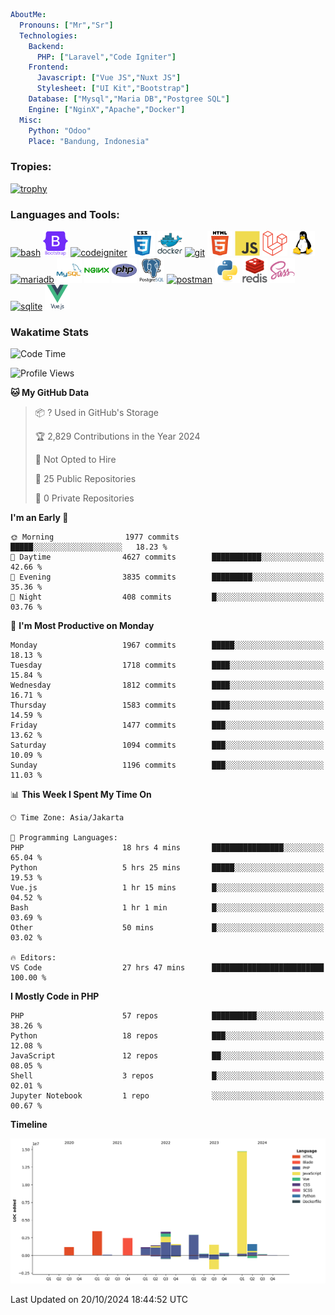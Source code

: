 ```yaml
AboutMe:
  Pronouns: ["Mr","Sr"]
  Technologies:
    Backend:
      PHP: ["Laravel","Code Igniter"]
    Frontend:
      Javascript: ["Vue JS","Nuxt JS"]
      Stylesheet: ["UI Kit","Bootstrap"]
    Database: ["Mysql","Maria DB","Postgree SQL"]
    Engine: ["NginX","Apache","Docker"]
  Misc:
    Python: "Odoo"
    Place: "Bandung, Indonesia"
```
### Tropies:

[![trophy](https://github-profile-trophy.vercel.app/?username=vheins&rank=-C,-B)](https://github.com/vheins)

### Languages and Tools:

[<img src="https://www.vectorlogo.zone/logos/gnu_bash/gnu_bash-icon.svg" alt="bash" width="40" height="40"/>](https://www.gnu.org/software/bash/)
[<img src="https://raw.githubusercontent.com/devicons/devicon/master/icons/bootstrap/bootstrap-plain-wordmark.svg" alt="bootstrap" width="40" height="40"/>](https://getbootstrap.com)
[<img src="https://cdn.worldvectorlogo.com/logos/codeigniter.svg" alt="codeigniter" width="40" height="40"/>](https://codeigniter.com)
[<img src="https://raw.githubusercontent.com/devicons/devicon/master/icons/css3/css3-original-wordmark.svg" alt="css3" width="40" height="40"/>](https://www.w3schools.com/css/)
[<img src="https://raw.githubusercontent.com/devicons/devicon/master/icons/docker/docker-original-wordmark.svg" alt="docker" width="40" height="40"/>](https://www.docker.com/)
[<img src="https://www.vectorlogo.zone/logos/git-scm/git-scm-icon.svg" alt="git" width="40" height="40"/>](https://git-scm.com/)
[<img src="https://raw.githubusercontent.com/devicons/devicon/master/icons/html5/html5-original-wordmark.svg" alt="html5" width="40" height="40"/>](https://www.w3.org/html/)
[<img src="https://raw.githubusercontent.com/devicons/devicon/master/icons/javascript/javascript-original.svg" alt="javascript" width="40" height="40"/>](https://developer.mozilla.org/en-US/docs/Web/JavaScript)
[<img src="https://raw.githubusercontent.com/devicons/devicon/master/icons/laravel/laravel-original.svg" alt="laravel" width="40" height="40"/>](https://laravel.com/)
[<img src="https://raw.githubusercontent.com/devicons/devicon/master/icons/linux/linux-original.svg" alt="linux" width="40" height="40"/>](https://www.linux.org/)
[<img src="https://www.vectorlogo.zone/logos/mariadb/mariadb-icon.svg" alt="mariadb" width="40" height="40"/>](https://mariadb.org/)
[<img src="https://raw.githubusercontent.com/devicons/devicon/master/icons/mysql/mysql-original-wordmark.svg" alt="mysql" width="40" height="40"/>](https://www.mysql.com/)
[<img src="https://raw.githubusercontent.com/devicons/devicon/master/icons/nginx/nginx-original.svg" alt="nginx" width="40" height="40"/>](https://www.nginx.com)
[<img src="https://raw.githubusercontent.com/devicons/devicon/master/icons/php/php-original.svg" alt="php" width="40" height="40"/>](https://www.php.net)
[<img src="https://raw.githubusercontent.com/devicons/devicon/master/icons/postgresql/postgresql-original-wordmark.svg" alt="postgresql" width="40" height="40"/>](https://www.postgresql.org)
[<img src="https://www.vectorlogo.zone/logos/getpostman/getpostman-icon.svg" alt="postman" width="40" height="40"/>](https://postman.com)
[<img src="https://raw.githubusercontent.com/devicons/devicon/master/icons/python/python-original.svg" alt="python" width="40" height="40"/>](https://www.python.org)
[<img src="https://raw.githubusercontent.com/devicons/devicon/master/icons/redis/redis-original-wordmark.svg" alt="redis" width="40" height="40"/>](https://redis.io)
[<img src="https://raw.githubusercontent.com/devicons/devicon/master/icons/sass/sass-original.svg" alt="sass" width="40" height="40"/>](https://sass-lang.com)
[<img src="https://www.vectorlogo.zone/logos/sqlite/sqlite-icon.svg" alt="sqlite" width="40" height="40"/>](https://www.sqlite.org/)
[<img src="https://raw.githubusercontent.com/devicons/devicon/master/icons/vuejs/vuejs-original-wordmark.svg" alt="vuejs" width="40" height="40"/>](https://vuejs.org/)

### Wakatime Stats

<!--START_SECTION:waka-->
![Code Time](http://img.shields.io/badge/Code%20Time-2%2C016%20hrs%2021%20mins-blue)

![Profile Views](http://img.shields.io/badge/Profile%20Views-0-blue)

**🐱 My GitHub Data** 

> 📦 ? Used in GitHub's Storage 
 > 
> 🏆 2,829 Contributions in the Year 2024
 > 
> 🚫 Not Opted to Hire
 > 
> 📜 25 Public Repositories 
 > 
> 🔑 0 Private Repositories 
 > 
**I'm an Early 🐤** 

```text
🌞 Morning                1977 commits        █████░░░░░░░░░░░░░░░░░░░░   18.23 % 
🌆 Daytime                4627 commits        ███████████░░░░░░░░░░░░░░   42.66 % 
🌃 Evening                3835 commits        █████████░░░░░░░░░░░░░░░░   35.36 % 
🌙 Night                  408 commits         █░░░░░░░░░░░░░░░░░░░░░░░░   03.76 % 
```
📅 **I'm Most Productive on Monday** 

```text
Monday                   1967 commits        █████░░░░░░░░░░░░░░░░░░░░   18.13 % 
Tuesday                  1718 commits        ████░░░░░░░░░░░░░░░░░░░░░   15.84 % 
Wednesday                1812 commits        ████░░░░░░░░░░░░░░░░░░░░░   16.71 % 
Thursday                 1583 commits        ████░░░░░░░░░░░░░░░░░░░░░   14.59 % 
Friday                   1477 commits        ███░░░░░░░░░░░░░░░░░░░░░░   13.62 % 
Saturday                 1094 commits        ███░░░░░░░░░░░░░░░░░░░░░░   10.09 % 
Sunday                   1196 commits        ███░░░░░░░░░░░░░░░░░░░░░░   11.03 % 
```


📊 **This Week I Spent My Time On** 

```text
🕑︎ Time Zone: Asia/Jakarta

💬 Programming Languages: 
PHP                      18 hrs 4 mins       ████████████████░░░░░░░░░   65.04 % 
Python                   5 hrs 25 mins       █████░░░░░░░░░░░░░░░░░░░░   19.53 % 
Vue.js                   1 hr 15 mins        █░░░░░░░░░░░░░░░░░░░░░░░░   04.52 % 
Bash                     1 hr 1 min          █░░░░░░░░░░░░░░░░░░░░░░░░   03.69 % 
Other                    50 mins             █░░░░░░░░░░░░░░░░░░░░░░░░   03.02 % 

🔥 Editors: 
VS Code                  27 hrs 47 mins      █████████████████████████   100.00 % 
```

**I Mostly Code in PHP** 

```text
PHP                      57 repos            ██████████░░░░░░░░░░░░░░░   38.26 % 
Python                   18 repos            ███░░░░░░░░░░░░░░░░░░░░░░   12.08 % 
JavaScript               12 repos            ██░░░░░░░░░░░░░░░░░░░░░░░   08.05 % 
Shell                    3 repos             █░░░░░░░░░░░░░░░░░░░░░░░░   02.01 % 
Jupyter Notebook         1 repo              ░░░░░░░░░░░░░░░░░░░░░░░░░   00.67 % 
```



**Timeline**

![Lines of Code chart](https://raw.githubusercontent.com/vheins/vheins/main/assets/bar_graph.png)


 Last Updated on 20/10/2024 18:44:52 UTC
<!--END_SECTION:waka-->
